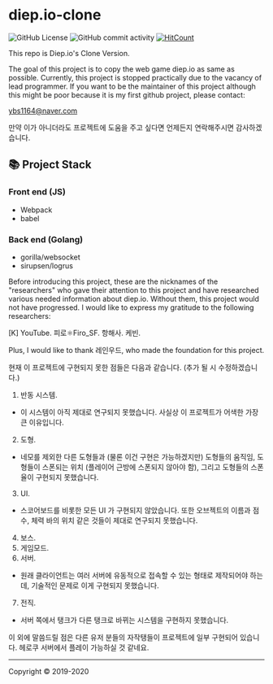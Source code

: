 # diep.io-clone
![GitHub License](https://img.shields.io/github/license/Diep-clone/diep-clone_golang?style=flat-square)
![GitHub commit activity](https://img.shields.io/github/commit-activity/m/diep-clone/diep-clone_golang?style=flat-square)
[![HitCount](http://hits.dwyl.com/Diep-clone/diep-clone_golang.svg)](http://hits.dwyl.com/Diep-clone/diep-clone_golang)

This repo is Diep.io's Clone Version.

The goal of this project is to copy the web game diep.io as same as possible.
Currently, this project is stopped practically due to the vacancy of lead programmer.
If you want to be the maintainer of this project although this might be poor because it is my first github project, please contact:

ybs1164@naver.com

만약 이가 아니더라도 프로젝트에 도움을 주고 싶다면 언제든지 연락해주시면 감사하겠습니다.

## 📚 Project Stack
### Front end (JS)
- Webpack
- babel

### Back end (Golang)
- gorilla/websocket
- sirupsen/logrus

Before introducing this project,
these are the nicknames of the "researchers" who gave their attention to this project and have researched various needed information about diep.io.
Without them, this project would not have progressed.
I would like to express my gratitude to the following researchers:

[K] YouTube.
피로⚛Firo_SF.
항해사.
케빈.

Plus, I would like to thank 레인우드, who made the foundation for this project.

현재 이 프로젝트에 구현되지 못한 점들은 다음과 같습니다. (추가 될 시 수정하겠습니다.)

1. 반동 시스템.
- 이 시스템이 아직 제대로 연구되지 못했습니다. 사실상 이 프로젝트가 어색한 가장 큰 이유입니다.
2. 도형.
- 네모를 제외한 다른 도형들과 (물론 이건 구현은 가능하겠지만) 도형들의 움직임, 도형들이 스폰되는 위치 (플레이어 근방에 스폰되지 않아야 함), 그리고 도형들의 스폰율이 구현되지 못했습니다.
3. UI.
- 스코어보드를 비롯한 모든 UI 가 구현되지 않았습니다. 또한 오브젝트의 이름과 점수, 체력 바의 위치 같은 것들이 제대로 연구되지 못했습니다.
4. 보스.
5. 게임모드.
6. 서버.
- 원래 클라이언트는 여러 서버에 유동적으로 접속할 수 있는 형태로 제작되어야 하는데, 기술적인 문제로 이게 구현되지 못했습니다.
7. 전직.
- 서버 쪽에서 탱크가 다른 탱크로 바뀌는 시스템을 구현하지 못했습니다.


이 외에 말씀드릴 점은 다른 유저 분들의 자작탱들이 프로젝트에 일부 구현되어 있습니다.
헤로쿠 서버에서 플레이 가능하실 것 같네요.

---
Copyright © 2019-2020
